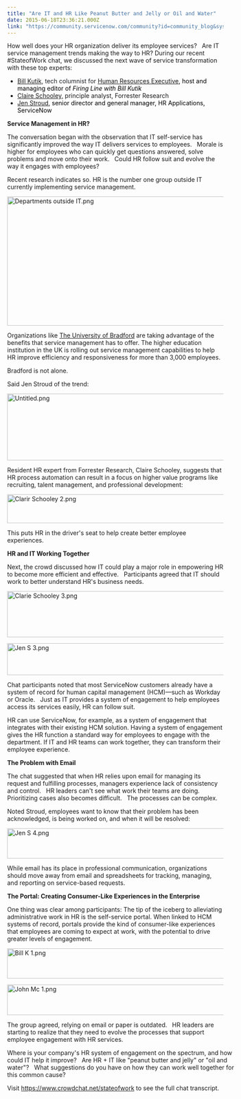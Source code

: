 ```yaml
---
title: "Are IT and HR Like Peanut Butter and Jelly or Oil and Water"
date: 2015-06-18T23:36:21.000Z
link: "https://community.servicenow.com/community?id=community_blog&sys_id=433d2ee5dbd0dbc01dcaf3231f96192d"
---
```

<p>How well does your HR organization deliver its employee services?   Are IT service management trends making the way to HR? During our recent #StateofWork chat, we discussed the next wave of service transformation with these top experts:</p><ul style="list-style-type: disc;"><li><a title="witter.com/billkutik" href="https://twitter.com/billkutik">Bill Kutik</a><span style="color: #1f2326;">, tech columnist for </span><a title="w.hreonline.com/HRE/" href="http://www.hreonline.com/HRE/">Human Resources Executive</a><span style="color: black;">, host and managing editor of <em>Firing Line with Bill Kutik</em></span></li><li><a title="witter.com/schoolcw" href="https://twitter.com/schoolcw">Claire Schooley,</a> principle analyst, Forrester Research</li><li><a title="witter.com/stroud_jen" href="https://twitter.com/stroud_jen">Jen Stroud</a><span style="color: black;">, senior director and general manager, HR Applications, ServiceNow</span></li></ul><p></p><p><span style="color: #1f1e1e;"><strong>Service Management in HR?</strong></span></p><p></p><p>The conversation began with the observation that IT self-service has significantly improved the way IT delivers services to employees.   Morale is higher for employees who can quickly get questions answered, solve problems and move onto their work.   Could HR follow suit and evolve the way it engages with employees?</p><p></p><p>Recent research indicates so. HR is the number one group outside IT currently implementing service management.</p><p><img   alt="Departments outside IT.png" class="image-0 jive-image" src="daa48846db1c5fc068c1fb651f9619fc.iix" style="height: 300px; width: 620px;"/></p><p>Organizations like <a title="w.servicenow.com/company/media/press-room/university-of-bradford-transforms-hr-operations-with-servicenow.html" href="http://www.servicenow.com/company/media/press-room/university-of-bradford-transforms-hr-operations-with-servicenow.html">The University of Bradford</a> are taking advantage of the benefits that service management has to offer. The higher education institution in the UK is rolling out service management capabilities to help HR improve efficiency and responsiveness for more than 3,000 employees.</p><p>Bradford is not alone.</p><p></p><p>Said Jen Stroud of the trend:</p><p><img   alt="Untitled.png" class="image-1 jive-image" src="ec606f79db185b048c8ef4621f96197a.iix" style="height: 155px; width: 620px;"/></p><p>Resident HR expert from Forrester Research, Claire Schooley, suggests that HR process automation can result in a focus on higher value programs like recruiting, talent management, and professional development:</p><p><img   alt="Clarir Schooley 2.png" class="jive-image image-2" src="35b70c8edbd8db048c8ef4621f96196c.iix" style="height: 67px; width: 620px;"/></p><p>This puts HR in the driver's seat to help create better employee experiences.</p><p></p><p><strong>HR and IT Working Together</strong></p><p>Next, the crowd discussed how IT could play a major role in empowering HR to become more efficient and effective.   Participants agreed that IT should work to better understand HR's business needs.</p><p><img   alt="Clarie Schooley 3.png" class="jive-image image-3" src="d905e3f9dbdc9f04e9737a9e0f961917.iix" style="height: 107px; width: 620px;"/></p><p><img   alt="Jen S 3.png" class="jive-image image-4" src="c5b8c106db9497049c9ffb651f961942.iix" style="height: 74px; width: 620px;"/></p><p>Chat participants noted that most ServiceNow customers already have a system of record for human capital management (HCM)—such as Workday or Oracle.   Just as IT provides a system of engagement to help employees access its services easily, HR can follow suit.</p><p></p><p>HR can use ServiceNow, for example, as a system of engagement that integrates with their existing HCM solution. Having a system of engagement gives the HR function a standard way for employees to engage with the department. If IT and HR teams can work together, they can transform their employee experience.</p><p></p><p><strong>The Problem with Email</strong></p><p></p><p>The chat suggested that when HR relies upon email for managing its request and fulfilling processes, managers experience lack of consistency and control.   HR leaders can't see what work their teams are doing. Prioritizing cases also becomes difficult.   The processes can be complex.</p><p></p><p>Noted Stroud, employees want to know that their problem has been acknowledged, is being worked on, and when it will be resolved:</p><p><img   alt="Jen S 4.png" class="jive-image image-5" src="57f6600adb1857041dcaf3231f961937.iix" style="height: 70px; width: 620px;"/></p><p></p><p>While email has its place in professional communication, organizations should move away from email and spreadsheets for tracking, managing, and reporting on service-based requests.</p><p></p><p><strong>The Portal: Creating Consumer-Like Experiences in the Enterprise </strong></p><p>One thing was clear among participants: The tip of the iceberg to alleviating administrative work in HR is the self-service portal. When linked to HCM systems of record, portals provide the kind of consumer-like experiences that employees are coming to expect at work, with the potential to drive greater levels of engagement.</p><p><img   alt="Bill K 1.png" class="jive-image image-6" src="4485c40adb581304b322f4621f961913.iix" style="height: 70px; width: 620px;"/></p><p><img   alt="John Mc 1.png" class="jive-image image-7" src="b136ebb9db541fc068c1fb651f961905.iix" style="height: 71px; width: 620px;"/></p><p>The group agreed, relying on email or paper is outdated.   HR leaders are starting to realize that they need to evolve the processes that support employee engagement with HR services.</p><p></p><p style="margin-right: -22.5pt;">Where is your company's HR system of engagement on the spectrum, and how could IT help it improve?   Are HR + IT like "peanut butter and jelly" or "oil and water"?   What suggestions do you have on how they can work well together for this common cause?</p><p style="margin-right: -22.5pt;"></p><p>Visit <a title="ww.crowdchat.net/stateofwork" href="https://www.crowdchat.net/stateofwork">https://www.crowdchat.net/stateofwork</a> to see the full chat transcript.</p>